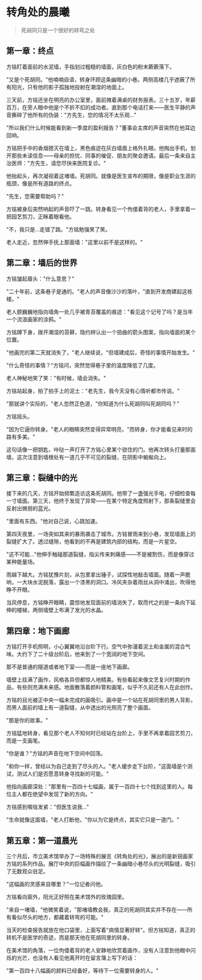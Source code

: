 # 转角处的晨曦  

> 死胡同只是一个很好的转弯之处  

## 第一章：终点  

方铭盯着面前的水泥墙，手指划过粗糙的墙面，灰白色的粉末簌簌落下。  

"又是个死胡同。"他喃喃自语，转身环顾这条幽暗的小巷。两侧高楼几乎遮蔽了所有阳光，只有他的影子孤独地投射在潮湿的地面上。  

三天前，方铭还坐在明亮的办公室里，面前摊着满桌的财务报表。三十五岁，年薪百万，在旁人眼中他是个不折不扣的成功者。直到那个电话打来——医生平静的声音撕碎了他所有的伪装："方先生，您的情况不太乐观..."  

"所以我们什么时候能看到新一季度的盈利报告？"董事会主席的声音突然在他耳边回响。  

方铭把手中的香烟摁灭在墙上，黑色痕迹在灰白墙面上格外扎眼。他掏出手机，划开那些未读信息——母亲的担忧、同事的催促、朋友的聚会邀请。最后一条来自主治医师："方先生，请您尽快来医院复诊。"  

他抬起头，再次凝视着这堵墙。死胡同。就像是医生宣布的期限，像是职业生涯的瓶颈，像是所有道路的终点。  

"先生，您需要帮助吗？"  

方铭被身后突然响起的声音吓了一跳。转身看见一个佝偻着背的老人，手里拿着一把园艺剪刀，正眯着眼看他。  

"不，我只是...走错了路。"方铭勉强笑了笑。  

老人走近，忽然伸手抚上那面墙："这里以前不是这样的。"  

## 第二章：墙后的世界  

方铭皱起眉头："什么意思？"  

"二十年前，这条巷子是通的。"老人的声音像沙沙的落叶，"直到开发商建起这栋楼。"  

老人颤巍巍地指向墙角一处几乎被青苔覆盖的痕迹："看见这个记号了吗？是当年一个流浪画家的涂鸦。"  

方铭蹲下身，拨开潮湿的苔藓，隐约辨认出一个扭曲的箭头图案，指向墙面的某个位置。  

"他画完的第二天就消失了，"老人继续说，"但墙建成后，奇怪的事情开始发生。"  

"什么奇怪的事情？"方铭问，突然觉得巷子里的温度降低了几度。  

老人神秘地笑了笑："有时候，墙会消失。"  

方铭站起身，拍了拍手上的泥土："老先生，我今天没有心情听都市传说。"  

"那就讲个实际的，"老人忽然正色道，"你知道为什么死胡同叫死胡同吗？"  

方铭摇头。  

"因为它逼你转身。"老人的眼睛突然变得异常明亮，"而转身，你才能看见来时的路有多美。"  

这句话像一把钥匙，咔哒一声打开了方铭心里某个锁住的门。他再次转头打量那面墙，这次注意到墙根处有一道几乎不可见的裂缝，在阴影中蜿蜒向上。  

## 第三章：裂缝中的光  

接下来的几天，方铭开始频繁造访这条死胡同。他带了一盏强光手电，仔细检查每一寸墙面。第三天，他终于发现了异常——在某个特定角度照射下，那条裂缝里会反射出微弱的蓝光。  

"里面有东西。"他对自己说，心跳加速。  

第四天夜里，一场突如其来的暴雨袭击了城市。方铭冒雨来到小巷，发现墙面上的裂缝扩大了。透过缝隙，他看到的不再是建筑内部的结构，而是一片星空。  

"这不可能..."他伸手触碰那道裂缝，指尖传来刺痛感——不是被割伤，而是像穿过某种能量场。  

雨越下越大。方铭犹豫片刻，从包里拿出锤子，试探性地敲击墙面。随着一声脆响，一大块水泥脱落，露出一个漆黑的洞口。冷风夹杂着雨丝从洞中涌出，吹得他睁不开眼。  

当风停息，方铭睁开眼睛，震惊地发现面前的墙消失了，取而代之的是一条向下延伸的楼梯，两侧墙壁上布满了发光的水晶。  

## 第四章：地下画廊  

方铭打开手机照明，小心翼翼地沿台阶下行。空气中弥漫着泥土和金属的混合气味。大约下了二十级台阶后，他来到了一个宽阔的地下空间。  

那不是普通的隧道或者地下室——而是一座地下画廊。  

墙壁上挂满了画作，风格各异但都惊人地精美。有些看起来像文艺复兴时期的作品，有些则充满未来感。地面散落着颜料管和画笔，似乎不久前还有人在此创作。  

方铭的目光被正中央一幅未完成的画吸引。画中是一个站在死胡同里的男人背影，而男人面前的墙上有一道裂缝，从中透出的光照亮了整个画面。  

"那是你的故事。"  

方铭猛地转身，看见那个老人不知何时已经站在台阶上，手里不再拿着园艺剪刀，而是一支画笔。  

"你是谁？"方铭的声音在地下空间中回荡。  

"和你一样，曾经以为自己走到了尽头的人。"老人缓步走下台阶，"这面墙是个测试，测试人们是否愿意转身寻找新的可能。"  

他指向画廊深处："那里有一百四十七幅画，属于一百四十七个找到这里的人。每位主人都在绝望中发现了新的方向。"  

方铭感到喉咙发紧："但医生说我..."  

"生命就像这面墙，"老人打断他，"你以为它是终点，其实它只是一道门。"  

## 第五章：第一道晨光  

三个月后，市立美术馆举办了一场特殊的展览《转角处的光》，展出的是新锐画家方铭的系列作品。展厅中央的巨幅画作描绘了一条幽暗小巷尽头的光明裂缝，吸引了无数观众驻足。  

"这幅画的灵感来自哪里？"一位记者问他。  

方铭看向窗外，阳光正好照在美术馆外的玫瑰园里。  

"来自一堵墙，"他微笑着说，"那堵墙教会我，真正的死胡同其实并不存在——所有看似尽头的地方，都藏着转弯的可能。"  

当天的检查报告就放在他口袋里，上面写着"病情显著好转"。但方铭知道，真正的转机不是医学的奇迹，而是那天他在死胡同里的转身。  

在美术馆的角落，一位佝偻着背的老人安静地欣赏着画作，没有人注意到他眼中闪烁的光芒，也没有人看见他离开时在留言簿上写下的话：  

"第一百四十八幅画的颜料已经备好，等待下一位需要转身的人。"